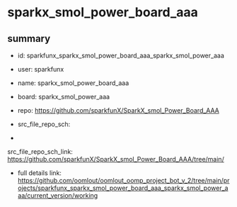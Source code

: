 # sparkx_smol_power_board_aaa
 
## summary 
* id: sparkfunx_sparkx_smol_power_board_aaa_sparkx_smol_power_aaa
* user: sparkfunx
* name: sparkx_smol_power_board_aaa
* board: sparkx_smol_power_aaa
* repo: https://github.com/sparkfunX/SparkX_smol_Power_Board_AAA



* src_file_repo_sch: 
*
 src_file_repo_sch_link: https://github.com/sparkfunX/SparkX_smol_Power_Board_AAA/tree/main/
* full details link: https://github.com/oomlout/oomlout_oomp_project_bot_v_2/tree/main/projects/sparkfunx_sparkx_smol_power_board_aaa_sparkx_smol_power_aaa/current_version/working  






